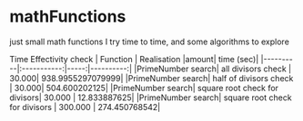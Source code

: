 # mathFunctions
just small math functions I try time to time, and some algorithms to explore

Time Effectivity check 
| Function | Realisation |amount| time (sec)|
|----------|:-----------:|-----:|----------:|
|PrimeNumber search| all divisors check | 30.000| 938.9955297079999|
|PrimeNumber search| half of divisors check | 30.000| 504.600202125|
|PrimeNumber search| square root check for divisors| 30.000 | 12.833887625|
|PrimeNumber search| square root check for divisors | 300.000 | 274.450768542|
